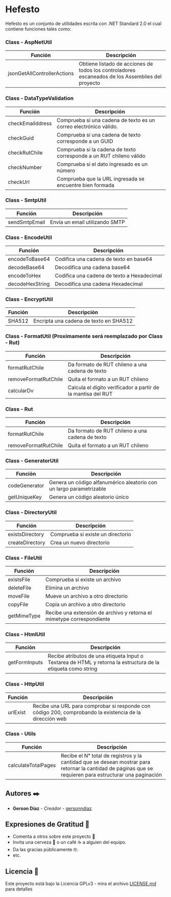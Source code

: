 ﻿# Hefesto

Hefesto es un conjunto de utilidades escrita con .NET Standard 2.0 el cual contiene funciones tales como:

  ### Class - AspNetUtil
  
  | Función | Descripción |
  | ------ | ------ |
  | jsonGetAllControllerActions | Obtiene listado de acciones de todos los controladores escaneados de los Assemblies del proyecto |

  ### Class - DataTypeValidation
  
  | Función | Descripción |
  | ------ | ------ |
  | checkEmailddress | Comprueba si una cadena de texto es un correo electrónico válido. |
  | checkGuid | Comprueba si una cadena de texto corresponde a un GUID |
  | checkRutChile | Comprueba si la cadena de texto corresponde a un RUT chileno válido |
  | checkNumber | Comprueba si el dato ingresado es un número |
  | checkUrl | Comprueba que la URL ingresada se encuentre bien formada |
  
  ### Class - SmtpUtil
  
  | Función | Descripción |
  | ------ | ------ |
  | sendSmtpEmail | Envía un email utilizando SMTP |
  
  ### Class - EncodeUtil
  
  | Función | Descripción |
  | ------ | ------ |
  | encodeToBase64 | Codifica una cadena de texto en base64 |
  | decodeBase64 | Decodifica una cadena base64 |
  | encodeToHex | Codifica una cadena de texto a Hexadecimal |
  | decodeHexString | Decodifica una cadena Hexadecimal |
  
  ### Class - EncryptUtil
  
  | Función | Descripción |
  | ------ | ------ |
  | SHA512 | Encripta una cadena de texto en SHA512 |
  
  ### Class - FormatUtil (Proximamente será reemplazado por Class - Rut)
  
  | Función | Descripción |
  | ------ | ------ |
  | formatRutChile | Da formato de RUT chileno a una cadena de texto |
  | removeFormatRutChile | Quita el formato a un RUT chileno |
  | calcularDv | Calcula el dígito verificador a partir de la mantisa del RUT |
  
  ### Class - Rut
  
  | Función | Descripción |
  | ------ | ------ |
  | formatRutChile | Da formato de RUT chileno a una cadena de texto |
  | removeFormatRutChile | Quita el formato a un RUT chileno |

  ### Class - GeneratorUtil
  
  | Función | Descripción |
  | ------ | ------ |
  | codeGenerator | Genera un código alfanumérico aleatorio con un largo parametrizable |
  | getUniqueKey | Genera un código aleatorio único |
  
  ### Class - DirectoryUtil
  
  | Función | Descripción |
  | ------ | ------ |
  | existsDirectory | Comprueba si existe un directorio |
  | createDirectory | Crea un nuevo directorio |
  
  ### Class - FileUtil
  
  | Función | Descripción |
  | ------ | ------ |
  | existsFile | Comprueba si existe un archivo |
  | deleteFile | Elimina un archivo |
  | moveFile | Mueve un archivo a otro directorio |
  | copyFile | Copia un archivo a otro directorio |
  | getMimeType | Recibe una extensión de archivo y retorna el mimetype correspondiente |
  
  ### Class - HtmlUtil
  
  | Función | Descripción |
  | ------ | ------ |
  | getFormInputs | Recibe atributos de una etiqueta Input o Textarea de HTML y retorna la estructura de la etiqueta como string |
  
  ### Class - HttpUtil
  
  | Función | Descripción |
  | ------ | ------ |
  | urlExist | Recibe una URL para comprobar si responde con código 200, comprobando la existencia de la dirección web |
  
  ### Class - Utils
  
  | Función | Descripción |
  | ------ | ------ |
  | calculateTotalPages | Recibe el N° total de registros y la cantidad que se desean mostrar para retornar la cantidad de páginas que se requieren para estructurar una paginación |

## Autores ✒️

* **Gerson Díaz** - *Creador* - [gersonndiaz](https://github.com/gersonndiaz)

## Expresiones de Gratitud 🎁

* Comenta a otros sobre este proyecto 📢
* Invita una cerveza 🍺 o un café ☕ a alguien del equipo. 
* Da las gracias públicamente 🤓.
* etc.

## Licencia 📄

Este proyecto está bajo la Licencia GPLv3 - mira el archivo [LICENSE.md](LICENSE.md) para detalles
